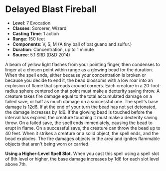 # Delayed Blast Fireball

- **Level**: 7 Evocation
- **Classes**: Sorcerer, Wizard
- **Casting Time**: 1 action
- **Range**: 150 feet
- **Components**: V, S, M (A tiny ball of bat guano and sulfur.)
- **Duration**: Concentration, up to 1 minute
- **Source**: 5.1 SRD (D&D 2014)

A beam of yellow light flashes from your pointing finger, then condenses to linger at a chosen point within range as a glowing bead for the duration. When the spell ends, either because your concentration is broken or because you decide to end it, the bead blossoms with a low roar into an explosion of flame that spreads around corners. Each creature in a 20-foot-radius sphere centered on that point must make a dexterity saving throw. A creature takes fire damage equal to the total accumulated damage on a failed save, or half as much damage on a successful one. The spell's base damage is 12d6. If at the end of your turn the bead has not yet detonated, the damage increases by 1d6. If the glowing bead is touched before the interval has expired, the creature touching it must make a dexterity saving throw. On a failed save, the spell ends immediately, causing the bead to erupt in flame. On a successful save, the creature can throw the bead up to 40 feet. When it strikes a creature or a solid object, the spell ends, and the bead explodes. The fire damages objects in the area and ignites flammable objects that aren't being worn or carried.

**Using a Higher-Level Spell Slot.** When you cast this spell using a spell slot of 8th level or higher, the base damage increases by 1d6 for each slot level above 7th.
